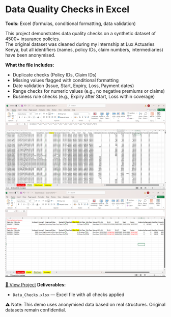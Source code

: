 # Data Quality Checks in Excel 

**Tools:** Excel (formulas, conditional formatting, data validation)

This project demonstrates data quality checks on a synthetic dataset of 4500+ insurance policies.  
The original dataset was cleaned during my internship at Lux Actuaries Kenya, but all identifiers (names, policy IDs, claim numbers, intermediaries) have been anonymised.

**What the file includes:**
- Duplicate checks (Policy IDs, Claim IDs)
- Missing values flagged with conditional formatting
- Date validation (Issue, Start, Expiry, Loss, Payment dates)
- Range checks for numeric values (e.g., no negative premiums or claims)
- Business rule checks (e.g., Expiry after Start, Loss within coverage)

![Excel Preview](assets/Excel1.png)  
![Excel Preview](assets/Excel2.png)  

[📂 View Project](01_Data_Cleaning_Excel.xlsx)
**Deliverables:**
- `Data_Checks.xlsx` — Excel file with all checks applied

⚠️ Note: This demo uses anonymised data based on real structures. Original datasets remain confidential.

